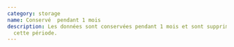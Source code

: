 ```yaml
---
category: storage
name: Conservé  pendant 1 mois
description: Les données sont conservées pendant 1 mois et sont supprimées après
  cette période.
---
```

